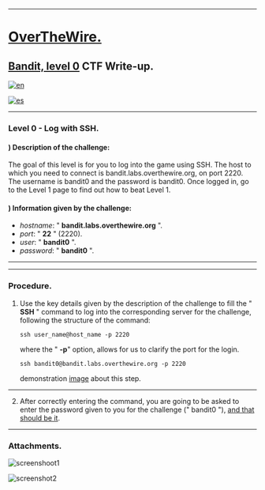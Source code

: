 ------------------------------------------------------------------------

[OverTheWire.](https://overthewire.org/wargames/)
=================================================

[Bandit, level 0](https://overthewire.org/wargames/bandit/bandit0.html) CTF Write-up.
-------------------------------------------------------------------------------------

[![en](https://img.shields.io/badge/lang-en-red.svg)](https://github.com/frandausmeier/CTF_Write-Ups/blob/master/OverTheWire/Bandit/Level_0/Bandit_Level_0_(eng).md)

[![es](https://img.shields.io/badge/lang-es-yellow.svg)](https://github.com/frandausmeier/CTF_Write-Ups/blob/master/OverTheWire/Bandit/Level_0/Bandit_Level_(esp).md)

------------------------------------------------------------------------

### Level 0 - Log with SSH.

#### ) Description of the challenge:

The goal of this level is for you to log into the game using SSH. The
host to which you need to connect is bandit.labs.overthewire.org, on
port 2220. The username is bandit0 and the password is bandit0. Once
logged in, go to the Level 1 page to find out how to beat Level 1.

#### ) Information given by the challenge:

-   *hostname*: \" **bandit.labs.overthewire.org** \".
-   *port*: \" **22** \" (2220).
-   *user*: \" **bandit0** \".
-   *password*: \" **bandit0** \".

------------------------------------------------------------------------

------------------------------------------------------------------------

### Procedure.

1.  Use the key details given by the description of the challenge to
    fill the \" **SSH** \" command to log into the corresponding server
    for the challenge, following the structure of the command:

    `ssh user_name@host_name -p 2220`

    where the \" **-p**\" option, allows for us to clarify the port for
    the login.

    `ssh bandit0@bandit.labs.overthewire.org -p 2220`

    demonstration
    [image](https://user-images.githubusercontent.com/71414554/244929496-54930be3-99a4-4fd0-b27f-bb1feecd2324.png)
    about this step.

------------------------------------------------------------------------

2.  After correctly entering the command, you are going to be asked to
    enter the password given to you for the challenge (\" bandit0 \"),
    [and that should be
    it](https://user-images.githubusercontent.com/71414554/244928379-c531b3ab-136b-4d7c-afd9-338ad99b2644.png).

------------------------------------------------------------------------

### Attachments.

![screenshoot1](https://github.com/frandausmeier/CTF_Write-Ups/assets/71414554/54930be3-99a4-4fd0-b27f-bb1feecd2324)

![screenshot2](https://github.com/frandausmeier/CTF_Write-Ups/assets/71414554/c531b3ab-136b-4d7c-afd9-338ad99b2644)
